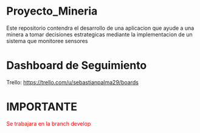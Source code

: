 # Proyecto_Mineria
Este repositorio contendra el desarrollo de una aplicacion que ayude a una minera a tomar decisiones estrategicas mediante la implementacion de un sistema que monitoree sensores 

# Dashboard de Seguimiento

Trello: https://trello.com/u/sebastianpalma29/boards

# IMPORTANTE
<span style="color: red;">Se trabajara en la branch develop</span>
